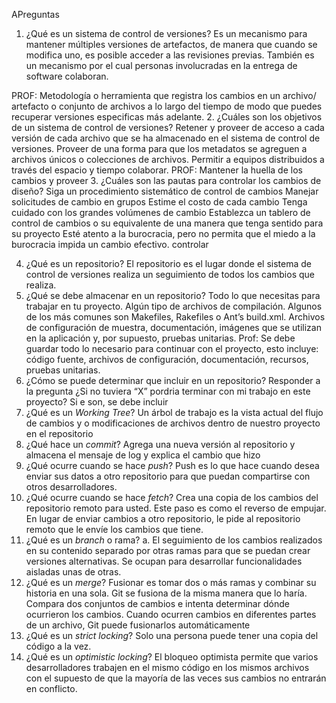 APreguntas
1.	¿Qué es un sistema de control de versiones?
Es un mecanismo para mantener múltiples versiones de artefactos, de manera que cuando se modifica uno, es posible acceder a las revisiones previas. También es un mecanismo por el cual personas involucradas en la entrega de software colaboran.

PROF: Metodología o herramienta que registra los cambios en un archivo/ artefacto o conjunto de archivos a lo largo del tiempo de modo que puedes recuperar versiones especificas más adelante.
2.	¿Cuáles son los objetivos de un sistema de control de versiones?
Retener y proveer de acceso a cada versión de cada archivo que se ha almacenado en el sistema de control de versiones.
    Proveer de una forma para que los metadatos se agreguen a archivos únicos o colecciones de archivos.
Permitir a equipos distribuidos a través del espacio y tiempo colaborar.
PROF: Mantener la huella de los cambios y proveer
3.	¿Cuáles son las pautas para controlar los cambios de diseño?
Siga un procedimiento sistemático de control de cambios
Manejar solicitudes de cambio en grupos
Estime el costo de cada cambio
Tenga cuidado con los grandes volúmenes de cambio
Establezca un tablero de control de cambios o su equivalente de una manera que tenga sentido para su
proyecto
Esté atento a la burocracia, pero no permita que el miedo a la burocracia impida un cambio efectivo.
controlar

4.	¿Qué es un repositorio?
El repositorio es el lugar donde el sistema de control de versiones realiza un seguimiento de todos los cambios que realiza.
5.	¿Qué se debe almacenar en un repositorio?
Todo lo que necesitas para trabajar en tu proyecto.
Algún tipo de archivos de compilación. Algunos de los más comunes son Makefiles, Rakefiles o Ant’s build.xml.
Archivos de configuración de muestra, documentación, imágenes que se utilizan en la aplicación y, por supuesto, pruebas unitarias.
Prof: Se debe guardar todo lo necesario para continuar con el proyecto, esto incluye: código fuente, archivos de configuración, documentación, recursos, pruebas unitarias.
6.	¿Cómo se puede determinar que incluir en un repositorio?
Responder a la pregunta ¿Si no tuviera “X” pordria terminar con mi trabajo en este proyecto? Si e son, se debe incluir
7.	¿Qué es un *Working Tree*?
Un árbol de trabajo es la vista actual del flujo de cambios y o modificaciones de archivos dentro de nuestro proyecto en el repositorio
8.	¿Qué hace un *commit*?
Agrega una nueva versión al repositorio y almacena el mensaje de log y explica el cambio que hizo
9.	¿Qué ocurre cuando se hace *push*?
Push es lo que hace cuando desea enviar sus datos a otro repositorio para que puedan compartirse con otros desarrolladores.
10.	¿Qué ocurre cuando se hace *fetch*?
Crea una copia de los cambios del repositorio remoto para usted. Este paso es como el reverso de empujar. En lugar de enviar cambios a otro repositorio, le pide al repositorio remoto que le envíe los cambios que tiene.
11.	¿Qué es un *branch* o rama?
a.	El seguimiento de los cambios realizados en su contenido separado por otras ramas para que se puedan crear versiones alternativas. Se ocupan para desarrollar funcionalidades aisladas unas de otras.
12.	¿Qué es un *merge*?
Fusionar es tomar dos o más ramas y combinar su historia en una sola. Git se fusiona de la misma manera que lo haría. Compara dos conjuntos de cambios e intenta determinar dónde ocurrieron los cambios. Cuando ocurren cambios en diferentes partes de un archivo, Git puede fusionarlos automáticamente
13.	¿Qué es un *strict locking*?
Solo una persona puede tener una copia del código a la vez.
14.	¿Qué es un *optimistic locking*?
El bloqueo optimista permite que varios desarrolladores trabajen en el mismo código en los mismos archivos con el supuesto de que la mayoría de las veces sus cambios no entrarán en conflicto.
